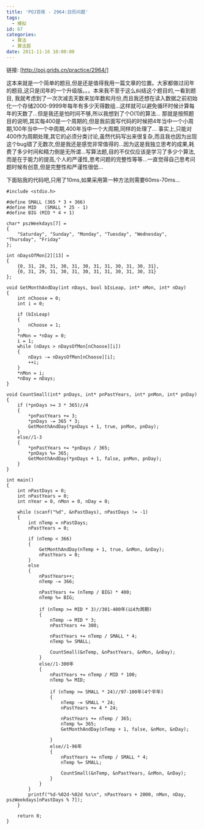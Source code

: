 ```yaml
---
title: 'POJ百练 - 2964:日历问题'
tags:
  - 模拟
id: 67
categories:
  - 算法 
  - 算法题
date: 2011-11-16 10:00:00
---
```


链接: [http://poj.grids.cn/practice/2964/]

这本来就是一个简单的题目,但是还是值得我用一篇文章的位置。大家都做过闰年的题目,这只是闰年的一个升级版。。。本来我不至于这么纠结这个题目的,一看到题目,
我就考虑到了一次次减去天数来加年数和月份,而且我还想在读入数据之前初始化一个存储2000-9999年每年有多少天得数组...这样就可以避免循环时候计算每年的天数了...但是我还是怕时间不够,所以我想到了个O(1)的算法...
那就是按照题目的说明,其实每400是一个周期的,但是我前面写代码的时候把4年当中一个小周期,100年当中一个中周期,400年当中一个大周期,同样的处理了...
事实上,只能对400作为周期处理,其它的必须分类讨论,虽然代码写出来很复杂,而且我也因为出现这个bug错了无数次,但是我还是感觉非常值得的...因为这是我独立思考的成果,耗费了多少时间和精力倒是无所谓...写算法题,目的不仅仅应该是学习了多少个算法,而是在于能力的提高,个人的严谨性,思考问题的完整性等等...一直觉得自己思考问题时候有创意,但是完整性和严谨性很低...

下面贴我的代码吧,只用了10ms,如果采用第一种方法则需要60ms-70ms...
``` stylus
#include <stdio.h>

#define SMALL (365 * 3 + 366)
#define MID   (SMALL * 25 - 1)
#define BIG (MID * 4 + 1)

char* pszWeekdays[7] =
{
    "Saturday", "Sunday", "Monday", "Tuesday", "Wednesday", "Thursday", "Friday"
};

int nDaysOfMon[2][13] =
{
    {0, 31, 28, 31, 30, 31, 30, 31, 31, 30, 31, 30, 31},
    {0, 31, 29, 31, 30, 31, 30, 31, 31, 30, 31, 30, 31}
};

void GetMonthAndDay(int nDays, bool bIsLeap, int* nMon, int* nDay)
{
    int nChoose = 0;
    int i = 0;

    if (bIsLeap)
    {
        nChoose = 1;
    }
    *nMon = *nDay = 0;
    i = 1;
    while (nDays > nDaysOfMon[nChoose][i])
    {
        nDays -= nDaysOfMon[nChoose][i];
        ++i;
    }
    *nMon = i;
    *nDay = nDays;
}

void CountSmall(int* pnDays, int* pnPastYears, int* pnMon, int* pnDay)
{
    if (*pnDays >= 3 * 365)//4
    {
        *pnPastYears += 3;
        *pnDays -= 365 * 3;
        GetMonthAndDay(*pnDays + 1, true, pnMon, pnDay);
    }
    else//1-3
    {
        *pnPastYears += *pnDays / 365;
        *pnDays %= 365;
        GetMonthAndDay(*pnDays + 1, false, pnMon, pnDay);
    }
}

int main()
{
    int nPastDays = 0;
    int nPastYears = 0;
    int nYear = 0, nMon = 0, nDay = 0;

    while (scanf("%d", &nPastDays), nPastDays != -1)
    {
        int nTemp = nPastDays;
        nPastYears = 0;

        if (nTemp < 366)
        {
            GetMonthAndDay(nTemp + 1, true, &nMon, &nDay);
            nPastYears = 0;
        }
        else
        {
            nPastYears++;
            nTemp -= 366;

            nPastYears += (nTemp / BIG) * 400;
            nTemp %= BIG;

            if (nTemp >= MID * 3)//301-400年(以4为周期)
            {
                nTemp -= MID * 3;
                nPastYears += 300;

                nPastYears += nTemp / SMALL * 4;
                nTemp %= SMALL;

                CountSmall(&nTemp, &nPastYears, &nMon, &nDay);
            }
            else//1-300年
            {
                nPastYears += nTemp / MID * 100;
                nTemp %= MID;

                if (nTemp >= SMALL * 24)//97-100年(4个平年)
                {
                    nTemp -= SMALL * 24;
                    nPastYears += 4 * 24;

                    nPastYears += nTemp / 365;
                    nTemp %= 365;
                    GetMonthAndDay(nTemp + 1, false, &nMon, &nDay);

                }
                else//1-96年
                {
                    nPastYears += nTemp / SMALL * 4;
                    nTemp %= SMALL;

                    CountSmall(&nTemp, &nPastYears, &nMon, &nDay);
                }
            }
        }
        printf("%d-%02d-%02d %s\n", nPastYears + 2000, nMon, nDay, pszWeekdays[nPastDays % 7]);
    }

    return 0;
}
```